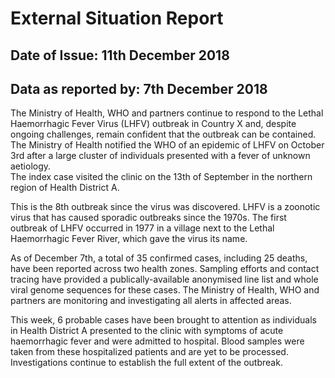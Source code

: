# External Situation Report

## Date of Issue: 11th December 2018
##  Data as reported by: 7th December 2018

The Ministry of Health, WHO and partners continue to respond to the Lethal Haemorrhagic Fever Virus (LHFV) outbreak in Country X and, despite ongoing challenges, remain confident that the outbreak can be contained. 
The Ministry of Health notified the WHO of an epidemic of LHFV on October 3rd after a large cluster of individuals presented with a fever of unknown aetiology.  
The index case visited the clinic on the 13th of September in the northern region of Health District A. 

This is the 8th outbreak since the virus was discovered. 
LHFV is a zoonotic virus that has caused sporadic outbreaks since the 1970s. 
The first outbreak of LHFV occurred in 1977 in a village next to the Lethal Haemorrhagic Fever River, which gave the virus its name. 

As of December 7th, a total of 35 confirmed cases, including 25 deaths, have been reported across two health zones. 
Sampling efforts and contact tracing have provided a publically-available anonymised line list and whole viral genome sequences for these cases. 
The Ministry of Health, WHO and partners are monitoring and investigating all alerts in affected areas.

This week, 6 probable cases have been brought to attention as individuals in Health District A presented to the clinic with symptoms of acute haemorrhagic fever and were admitted to hospital. 
Blood samples were taken from these hospitalized patients and are yet to be processed. 
Investigations continue to establish the full extent of the outbreak. 

